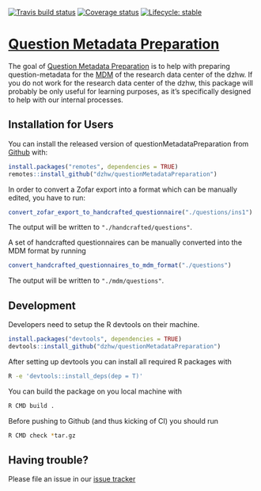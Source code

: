 
<!-- README.md is generated from README.Rmd. Please edit that file -->

<!-- badges: start -->

[![Travis build
status](https://travis-ci.org/dzhw/questionMetadataPreparation.svg?branch=master)](https://travis-ci.org/dzhw/questionMetadataPreparation)
[![Coverage
status](https://codecov.io/github/dzhw/questionMetadataPreparation/branch/master/graph/badge.svg)](https://codecov.io/github/dzhw/questionMetadataPreparation?branch=master)
[![Lifecycle:
stable](https://img.shields.io/badge/lifecycle-stable-brightgreen.svg)](https://www.tidyverse.org/lifecycle/#stable)
<!-- badges: end -->

# [Question Metadata Preparation](https://dzhw.github.io/questionMetadataPreparation/)

The goal of [Question Metadata
Preparation](https://dzhw.github.io/questionMetadataPreparation/) is to
help with preparing question-metadata for the
[MDM](https://metadata.fdz.dzhw.eu) of the research data center of the
dzhw. If you do not work for the research data center of the dzhw, this
package will probably be only useful for learning purposes, as it’s
specifically designed to help with our internal processes.

## Installation for Users

You can install the released version of questionMetadataPreparation from
[Github](https://github.com/dzhw/questionMetadataPreparation) with:

``` r
install.packages("remotes", dependencies = TRUE)
remotes::install_github("dzhw/questionMetadataPreparation")
```

In order to convert a Zofar export into a format which can be manually
edited, you have to run:

``` r
convert_zofar_export_to_handcrafted_questionnaire("./questions/ins1")
```

The output will be written to `"./handcrafted/questions"`.

A set of handcrafted questionnaires can be manually converted into the
MDM format by running

``` r
convert_handcrafted_questionnaires_to_mdm_format("./questions")
```

The output will be written to `"./mdm/questions"`.

## Development

Developers need to setup the R devtools on their machine.

``` r
install.packages("devtools", dependencies = TRUE)
devtools::install_github("dzhw/questionMetadataPreparation")
```

After setting up devtools you can install all required R packages with

``` bash
R -e 'devtools::install_deps(dep = T)'
```

You can build the package on you local machine with

``` bash
R CMD build .
```

Before pushing to Github (and thus kicking of CI) you should run

``` bash
R CMD check *tar.gz
```

## Having trouble?

Please file an issue in our [issue
tracker](https://github.com/dzhw/metadatamanagement/issues)
